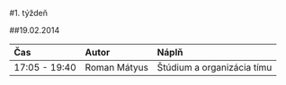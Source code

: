 #1. týždeň

##19.02.2014

| Čas           | Autor        | Náplň                      |
|:--------------|:-------------|:---------------------------|
| 17:05 - 19:40 | Roman Mátyus | Štúdium a organizácia tímu |